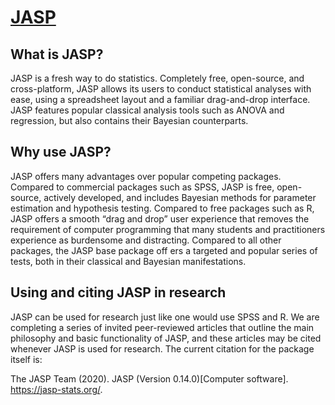 

# [JASP](https://chocolatey.org/packages/jasp)

## What is JASP?

JASP is a fresh way to do statistics. Completely free, open-source, and cross-platform, JASP allows its users to conduct statistical analyses with ease, using a spreadsheet layout and a familiar drag-and-drop interface. JASP features popular classical analysis tools such as ANOVA and regression, but also contains their Bayesian counterparts.

## Why use JASP?

JASP offers many advantages over popular competing packages. Compared to commercial packages such as SPSS, JASP is free, open-source, actively developed, and includes Bayesian methods for parameter estimation and hypothesis testing. Compared to free packages such as R, JASP offers a smooth “drag and drop” user experience that removes the requirement of computer programming that many students and practitioners experience as burdensome and distracting. Compared to all other packages, the JASP base package off ers a targeted and popular series of tests, both in their classical and Bayesian manifestations.

## Using and citing JASP in research

JASP can be used for research just like one would use SPSS and R. We are completing a series of invited peer-reviewed articles that outline the main philosophy and basic functionality of JASP, and these articles may be cited whenever JASP is used for research. The current citation for the package itself is:

The JASP Team (2020). JASP (Version 0.14.0)[Computer software]. https://jasp-stats.org/.
